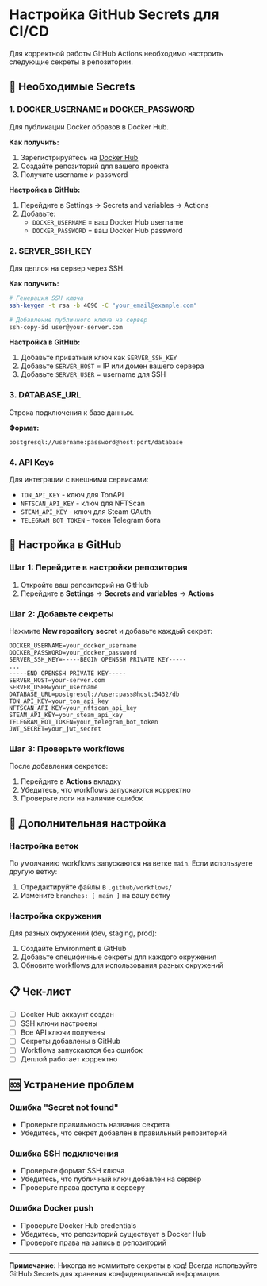 # Настройка GitHub Secrets для CI/CD

Для корректной работы GitHub Actions необходимо настроить следующие секреты в репозитории.

## 🔐 Необходимые Secrets

### 1. DOCKER_USERNAME и DOCKER_PASSWORD
Для публикации Docker образов в Docker Hub.

**Как получить:**
1. Зарегистрируйтесь на [Docker Hub](https://hub.docker.com)
2. Создайте репозиторий для вашего проекта
3. Получите username и password

**Настройка в GitHub:**
1. Перейдите в Settings → Secrets and variables → Actions
2. Добавьте:
   - `DOCKER_USERNAME` = ваш Docker Hub username
   - `DOCKER_PASSWORD` = ваш Docker Hub password

### 2. SERVER_SSH_KEY
Для деплоя на сервер через SSH.

**Как получить:**
```bash
# Генерация SSH ключа
ssh-keygen -t rsa -b 4096 -C "your_email@example.com"

# Добавление публичного ключа на сервер
ssh-copy-id user@your-server.com
```

**Настройка в GitHub:**
1. Добавьте приватный ключ как `SERVER_SSH_KEY`
2. Добавьте `SERVER_HOST` = IP или домен вашего сервера
3. Добавьте `SERVER_USER` = username для SSH

### 3. DATABASE_URL
Строка подключения к базе данных.

**Формат:**
```
postgresql://username:password@host:port/database
```

### 4. API Keys
Для интеграции с внешними сервисами:

- `TON_API_KEY` - ключ для TonAPI
- `NFTSCAN_API_KEY` - ключ для NFTScan
- `STEAM_API_KEY` - ключ для Steam OAuth
- `TELEGRAM_BOT_TOKEN` - токен Telegram бота

## 🚀 Настройка в GitHub

### Шаг 1: Перейдите в настройки репозитория
1. Откройте ваш репозиторий на GitHub
2. Перейдите в **Settings** → **Secrets and variables** → **Actions**

### Шаг 2: Добавьте секреты
Нажмите **New repository secret** и добавьте каждый секрет:

```
DOCKER_USERNAME=your_docker_username
DOCKER_PASSWORD=your_docker_password
SERVER_SSH_KEY=-----BEGIN OPENSSH PRIVATE KEY-----
...
-----END OPENSSH PRIVATE KEY-----
SERVER_HOST=your-server.com
SERVER_USER=your_username
DATABASE_URL=postgresql://user:pass@host:5432/db
TON_API_KEY=your_ton_api_key
NFTSCAN_API_KEY=your_nftscan_api_key
STEAM_API_KEY=your_steam_api_key
TELEGRAM_BOT_TOKEN=your_telegram_bot_token
JWT_SECRET=your_jwt_secret
```

### Шаг 3: Проверьте workflows
После добавления секретов:
1. Перейдите в **Actions** вкладку
2. Убедитесь, что workflows запускаются корректно
3. Проверьте логи на наличие ошибок

## 🔧 Дополнительная настройка

### Настройка веток
По умолчанию workflows запускаются на ветке `main`. Если используете другую ветку:

1. Отредактируйте файлы в `.github/workflows/`
2. Измените `branches: [ main ]` на вашу ветку

### Настройка окружения
Для разных окружений (dev, staging, prod):

1. Создайте Environment в GitHub
2. Добавьте специфичные секреты для каждого окружения
3. Обновите workflows для использования разных окружений

## 📋 Чек-лист

- [ ] Docker Hub аккаунт создан
- [ ] SSH ключи настроены
- [ ] Все API ключи получены
- [ ] Секреты добавлены в GitHub
- [ ] Workflows запускаются без ошибок
- [ ] Деплой работает корректно

## 🆘 Устранение проблем

### Ошибка "Secret not found"
- Проверьте правильность названия секрета
- Убедитесь, что секрет добавлен в правильный репозиторий

### Ошибка SSH подключения
- Проверьте формат SSH ключа
- Убедитесь, что публичный ключ добавлен на сервер
- Проверьте права доступа к серверу

### Ошибка Docker push
- Проверьте Docker Hub credentials
- Убедитесь, что репозиторий существует в Docker Hub
- Проверьте права на запись в репозиторий

---

**Примечание:** Никогда не коммитьте секреты в код! Всегда используйте GitHub Secrets для хранения конфиденциальной информации.
